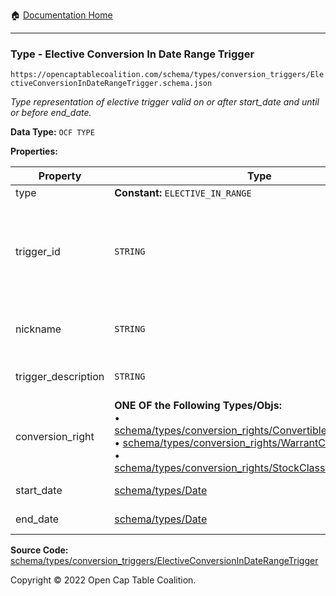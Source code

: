 :house: [Documentation Home](/README.md)

---

### Type - Elective Conversion In Date Range Trigger

`https://opencaptablecoalition.com/schema/types/conversion_triggers/ElectiveConversionInDateRangeTrigger.schema.json`

_Type representation of elective trigger valid on or after start_date and until or before end_date._

**Data Type:** `OCF TYPE`

**Properties:**

| Property            | Type                                                                                                                                                                                                                                                                                                                                                                                                                                               | Description                                                                                                                            | Required   |
| ------------------- | -------------------------------------------------------------------------------------------------------------------------------------------------------------------------------------------------------------------------------------------------------------------------------------------------------------------------------------------------------------------------------------------------------------------------------------------------- | -------------------------------------------------------------------------------------------------------------------------------------- | ---------- |
| type                | **Constant:** `ELECTIVE_IN_RANGE`                                                                                                                                                                                                                                                                                                                                                                                                                  | Scalar Constant                                                                                                                        | `REQUIRED` |
| trigger_id          | `STRING`                                                                                                                                                                                                                                                                                                                                                                                                                                           | Id for this conversion trigger, unique within list of ConversionTriggers in parent convertible issuance's `conversion_triggers` field. | `REQUIRED` |
| nickname            | `STRING`                                                                                                                                                                                                                                                                                                                                                                                                                                           | Human-friendly nickname to describe the conversion right                                                                               | -          |
| trigger_description | `STRING`                                                                                                                                                                                                                                                                                                                                                                                                                                           | Long-form description of the trigger                                                                                                   | -          |
| conversion_right    | **ONE OF the Following Types/Objs:**</br>&bull; [schema/types/conversion_rights/ConvertibleConversionRight](/docs/schema/types/conversion_rights/ConvertibleConversionRight)</br>&bull; [schema/types/conversion_rights/WarrantConversionRight](/docs/schema/types/conversion_rights/WarrantConversionRight)</br>&bull; [schema/types/conversion_rights/StockClassConversionRight](/docs/schema/types/conversion_rights/StockClassConversionRight) | When the conditions of the trigger are met, how does the convertible convert?                                                          | `REQUIRED` |
| start_date          | [schema/types/Date](/docs/schema/types/Date)                                                                                                                                                                                                                                                                                                                                                                                                       | Start date of range (inclusive)                                                                                                        | `REQUIRED` |
| end_date            | [schema/types/Date](/docs/schema/types/Date)                                                                                                                                                                                                                                                                                                                                                                                                       | End date of range (inclusive)                                                                                                          | `REQUIRED` |

**Source Code:** [schema/types/conversion_triggers/ElectiveConversionInDateRangeTrigger](/schema/types/conversion_triggers/ElectiveConversionInDateRangeTrigger.schema.json)

Copyright © 2022 Open Cap Table Coalition.
